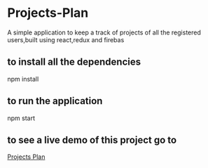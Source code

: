 # Projects-Plan
A simple application to keep a track of projects of all the registered users,built using react,redux and firebas

## to install all the dependencies 
npm install

## to run the application 
npm start

## to see a live demo of this project go to 
[Projects Plan](https://marioplan-ae6b6.firebaseapp.com/)
